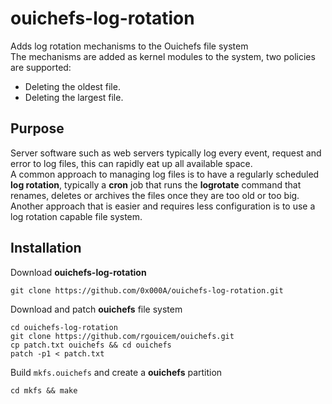 # ouichefs-log-rotation
Adds log rotation mechanisms to the Ouichefs file system  
The mechanisms are added as kernel modules to the system, two policies are supported:
- Deleting the oldest file.
- Deleting the largest file.

## Purpose
Server software such as web servers typically log every event, request and error to log files, this can rapidly eat up all available space.  
A common approach to managing log files is to have a regularly scheduled **log rotation**, typically a **cron** job that runs the **logrotate** command that renames, deletes or archives the files once they are too old or too big.  
Another approach that is easier and requires less configuration is to use a log rotation capable file system.

## Installation
Download **ouichefs-log-rotation**
```
git clone https://github.com/0x000A/ouichefs-log-rotation.git
```
Download and patch **ouichefs** file system
```
cd ouichefs-log-rotation
git clone https://github.com/rgouicem/ouichefs.git
cp patch.txt ouichefs && cd ouichefs
patch -p1 < patch.txt
```
Build `mkfs.ouichefs` and create a **ouichefs** partition
```
cd mkfs && make
```

